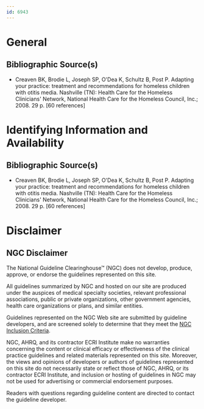 ```yaml
---
id: 6943
---
```


# General

## Bibliographic Source(s)

- Creaven BK, Brodie L, Joseph SP, O'Dea K, Schultz B, Post P. Adapting your practice: treatment and recommendations for homeless children with otitis media. Nashville (TN): Health Care for the Homeless Clinicians' Network, National Health Care for the Homeless Council, Inc.; 2008. 29 p. [60 references]

# Identifying Information and Availability

## Bibliographic Source(s)

- Creaven BK, Brodie L, Joseph SP, O'Dea K, Schultz B, Post P. Adapting your practice: treatment and recommendations for homeless children with otitis media. Nashville (TN): Health Care for the Homeless Clinicians' Network, National Health Care for the Homeless Council, Inc.; 2008. 29 p. [60 references]

# Disclaimer

## NGC Disclaimer

The National Guideline Clearinghouse™ (NGC) does not develop, produce, approve, or endorse the guidelines represented on this site.

All guidelines summarized by NGC and hosted on our site are produced under the auspices of medical specialty societies, relevant professional associations, public or private organizations, other government agencies, health care organizations or plans, and similar entities.

Guidelines represented on the NGC Web site are submitted by guideline developers, and are screened solely to determine that they meet the [NGC Inclusion Criteria](/help-and-about/summaries/inclusion-criteria).

NGC, AHRQ, and its contractor ECRI Institute make no warranties concerning the content or clinical efficacy or effectiveness of the clinical practice guidelines and related materials represented on this site. Moreover, the views and opinions of developers or authors of guidelines represented on this site do not necessarily state or reflect those of NGC, AHRQ, or its contractor ECRI Institute, and inclusion or hosting of guidelines in NGC may not be used for advertising or commercial endorsement purposes.

Readers with questions regarding guideline content are directed to contact the guideline developer.


